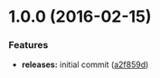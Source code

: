 <a name="1.0.0"></a>
# 1.0.0 (2016-02-15)


### Features

* **releases:** initial commit ([a2f859d](https://github.com/hypeJunction/Elgg-group_list/commit/a2f859d))



